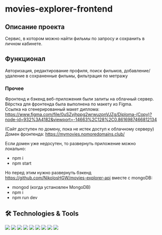 # movies-explorer-frontend

## Описание проекта
Сервис, в котором можно найти фильмы по запросу и сохранить в личном кабинете.  

## Функционал
Авторизация, редактирование профиля, поиск фильмов, добавление/удаление в сохраненные фильмы, фильтрация по метражу  


### Прочее
Фронтенд и бэкенд веб-приложения были залиты на облачный сервер. Вёрстка для фронтенда была выполнена по макету из Figma.  
Ссылка на сгенерированный макет диплома: https://www.figma.com/file/0uSZvjhppg2wrwuzpnVJZg/Diploma-(Copy)?node-id=932%3A4182&viewport=-14663%2C128%2C0.8616987466812134

(Сайт доступен по домену, пока не истек доступ к облачному серверу)  
Домен фронтенда: https://mymovies.nomoredomains.club/  

Если домен уже недосутен, то развернуть приложение можно локально:  
* npm i
* npm start  

Но перед этим нужно развернуть бэкенд https://github.com/NikolosHGW/movies-explorer-api вместе с mongoDB:  
* mongod (когда установлен MongoDB)
* npm i
* npm run dev  

## 🛠️ Technologies & Tools
<img src="https://img.shields.io/badge/Code-JavaScript-informational?style=flat&logo=javascript&logoColor=#F7DF1E&color=F7DF1E" /> <img src="https://img.shields.io/badge/Code-HTML5-informational?style=flat&logo=html5&logoColor=#E34F26&color=F7DF1E" /> <img src="https://img.shields.io/badge/Code-CSS3-informational?style=flat&logo=css3&logoColor=#1572B6&color=F7DF1E" /> <img src="https://img.shields.io/badge/Code-React-informational?style=flat&logo=react&logoColor=#61DAFB&color=F7DF1E" /> <img src="https://img.shields.io/badge/Code-Node.js-informational?style=flat&logo=node.js&logoColor=#F7DF1E&color=F7DF1E" /> <img src="https://img.shields.io/badge/Code-MongoDB-informational?style=flat&logo=mongodb&logoColor=#F7DF1E&color=F7DF1E" /> <img src="https://img.shields.io/badge/Code-Express.js-informational?style=flat&logo=express&logoColor=#F7DF1E&color=F7DF1E" /> <img src="https://img.shields.io/badge/Editor-VSCode-informational?style=flat&logo=visualstudiocode&logoColor=#007ACC&color=F7DF1E" /> <img src="https://img.shields.io/badge/Tools-Figma-informational?style=flat&logo=figma&logoColor=#F24E1E&color=F7DF1E" />
